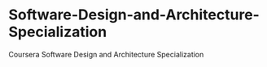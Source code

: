 # Software-Design-and-Architecture-Specialization
Coursera Software Design and Architecture Specialization
